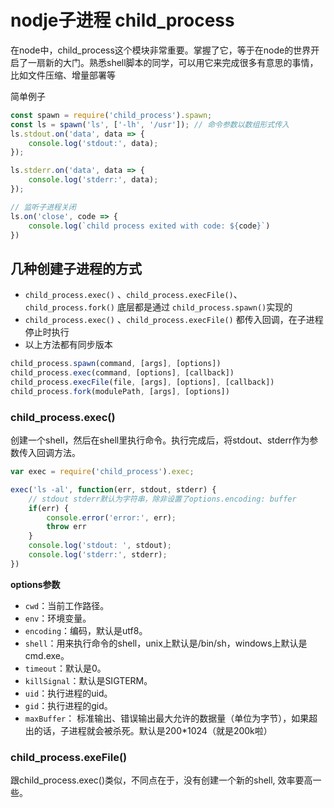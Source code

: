 nodje子进程 child_process
===
在node中，child_process这个模块非常重要。掌握了它，等于在node的世界开启了一扇新的大门。熟悉shell脚本的同学，可以用它来完成很多有意思的事情，比如文件压缩、增量部署等

简单例子
```js
const spawn = require('child_process').spawn;
const ls = spawn('ls', ['-lh', '/usr']); // 命令参数以数组形式传入
ls.stdout.on('data', data => {
    console.log('stdout:', data);
});

ls.stderr.on('data', data => {
    console.log('stderr:', data);
});

// 监听子进程关闭
ls.on('close', code => {
    console.log(`child process exited with code: ${code}`)
})

```

几种创建子进程的方式
---
- `child_process.exec()` 、`child_process.execFile()`、`child_process.fork()` 底层都是通过 `child_process.spawn()`实现的
- `child_process.exec()` 、`child_process.execFile()` 都传入回调，在子进程停止时执行
- 以上方法都有同步版本

```js
child_process.spawn(command, [args], [options])
child_process.exec(command, [options], [callback])
child_process.execFile(file, [args], [options], [callback])
child_process.fork(modulePath, [args], [options])

```
### child_process.exec()
创建一个shell，然后在shell里执行命令。执行完成后，将stdout、stderr作为参数传入回调方法。
```js
var exec = require('child_process').exec;

exec('ls -al', function(err, stdout, stderr) {
    // stdout stderr默认为字符串，除非设置了options.encoding: buffer
    if(err) {
        console.error('error:', err);
        throw err
    }
    console.log('stdout: ', stdout);
    console.log('stderr:', stderr);
})
```

**options参数**
- `cwd`：当前工作路径。
- `env`：环境变量。
- `encoding`：编码，默认是utf8。
- `shell`：用来执行命令的shell，unix上默认是/bin/sh，windows上默认是cmd.exe。
- `timeout`：默认是0。
- `killSignal`：默认是SIGTERM。
- `uid`：执行进程的uid。
- `gid`：执行进程的gid。
- `maxBuffer`： 标准输出、错误输出最大允许的数据量（单位为字节），如果超出的话，子进程就会被杀死。默认是200*1024（就是200k啦）

### child_process.exeFile()
跟child_process.exec()类似，不同点在于，没有创建一个新的shell, 效率要高一些。

